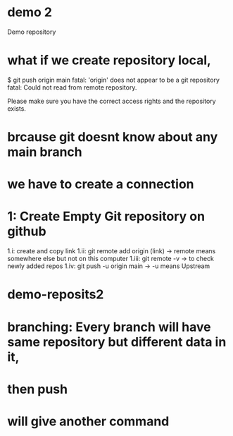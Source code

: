 # demo 2 


Demo repository

# what if we create repository local,

$ git push origin main
fatal: 'origin' does not appear to be a git repository
fatal: Could not read from remote repository.

Please make sure you have the correct access rights
and the repository exists.

# brcause git doesnt know about any main branch


# we have to create a connection

# 1: Create Empty Git repository on github 
   1.i:  create and copy link
   1.ii:  git remote add origin (link)  -> remote means somewhere else but not on this computer
   1.iii: git remote -v  -> to check newly added repos
   1.iv: git push -u origin main  -> -u means Upstream
# demo-reposits2


# branching: Every branch will have same repository but different data in it, 

# then push 
# will give another command

